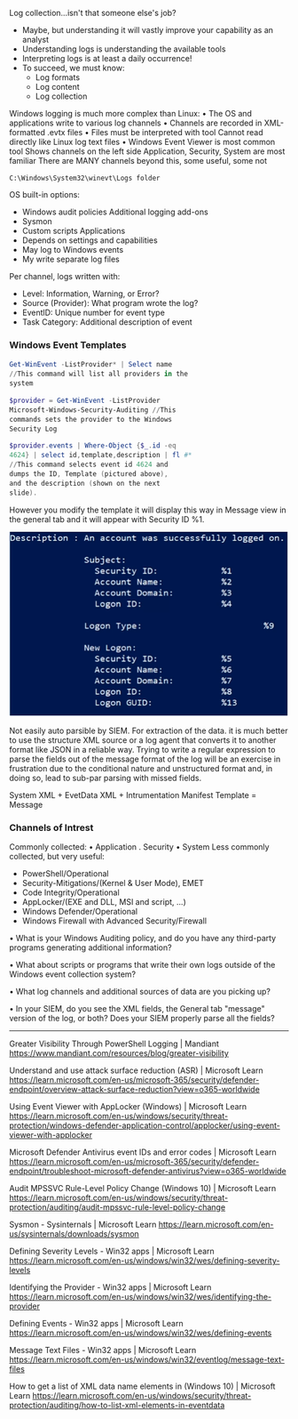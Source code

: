 Log collection...isn't that someone else's job?
- Maybe, but understanding it will vastly improve your capability as an analyst
- Understanding logs is understanding the available tools
- Interpreting logs is at least a daily occurrence!
- To succeed, we must know:
	- Log formats
	- Log content
	- Log collection


Windows logging is much more complex than Linux:
• The OS and applications write to various log channels
• Channels are recorded in XML-formatted .evtx files
• Files must be interpreted with tool
Cannot read directly like Linux log text files
• Windows Event Viewer is most common tool
Shows channels on the left side
Application, Security, System are most familiar
There are MANY channels beyond this, some useful, some not

	C:\Windows\System32\winevt\Logs folder

OS built-in options:
- Windows audit policies
Additional logging add-ons
- Sysmon
- Custom scripts
Applications
- Depends on settings and capabilities
- May log to Windows events
- My write separate log files

Per channel, logs written with:
- Level: Information, Warning, or Error?
- Source (Provider): What program wrote the log?
- EventlD: Unique number for event type
- Task Category: Additional description of event

### Windows Event Templates

```powershell
Get-WinEvent -ListProvider* | Select name
//This command will list all providers in the
system
```
 
```powershell
$provider = Get-WinEvent -ListProvider
Microsoft-Windows-Security-Auditing //This
commands sets the provider to the Windows
Security Log
```

```Powershell
$provider.events | Where-Object {$_.id -eq
4624} | select id,template,description | fl #*
//This command selects event id 4624 and
dumps the ID, Template (pictured above),
and the description (shown on the next
slide).
```

However you modify the template it will display this way in Message view in the general tab and it will appear with Security ID %1. 

![Pasted image 20230401231420.png](../../../Media/Pasted%20image%2020230401231420.png)

Not easily auto parsible by SIEM. For extraction of the data. it is much better to use the structure XML source or a log agent that converts it to another format like JSON in a reliable way. Trying to write a regular expression to parse the fields out of the message format of the log will be an exercise in frustration due to the conditional nature and unstructured format and, in doing so, lead to sub-par parsing with missed
fields.

System XML + EvetData XML + Intrumentation Manifest Template = Message

### Channels of Intrest

Commonly collected:
• Application
. Security
• System
Less commonly collected, but very useful:
- PowerShell/Operational
- Security-Mitigations/(Kernel & User Mode), EMET
- Code Integrity/Operational
- AppLocker/(EXE and DLL, MSI and script, ...)
- Windows Defender/Operational
- Windows Firewall with Advanced Security/Firewall

• What is your Windows Auditing policy, and
do you have any third-party programs
generating additional information?


• What about scripts or programs that write
their own logs outside of the Windows event
collection system?


• What log channels and additional sources
of data are you picking up?


• In your SIEM, do you see the XML fields, the
General tab "message" version of the log, or
both? Does your SIEM properly parse all the
fields?


---

Greater Visibility Through PowerShell Logging | Mandiant
https://www.mandiant.com/resources/blog/greater-visibility

Understand and use attack surface reduction (ASR) | Microsoft Learn
https://learn.microsoft.com/en-us/microsoft-365/security/defender-endpoint/overview-attack-surface-reduction?view=o365-worldwide

Using Event Viewer with AppLocker (Windows) | Microsoft Learn
https://learn.microsoft.com/en-us/windows/security/threat-protection/windows-defender-application-control/applocker/using-event-viewer-with-applocker

Microsoft Defender Antivirus event IDs and error codes | Microsoft Learn
https://learn.microsoft.com/en-us/microsoft-365/security/defender-endpoint/troubleshoot-microsoft-defender-antivirus?view=o365-worldwide

Audit MPSSVC Rule-Level Policy Change (Windows 10) | Microsoft Learn
https://learn.microsoft.com/en-us/windows/security/threat-protection/auditing/audit-mpssvc-rule-level-policy-change

Sysmon - Sysinternals | Microsoft Learn
https://learn.microsoft.com/en-us/sysinternals/downloads/sysmon

Defining Severity Levels - Win32 apps | Microsoft Learn
https://learn.microsoft.com/en-us/windows/win32/wes/defining-severity-levels

Identifying the Provider - Win32 apps | Microsoft Learn
https://learn.microsoft.com/en-us/windows/win32/wes/identifying-the-provider

Defining Events - Win32 apps | Microsoft Learn
https://learn.microsoft.com/en-us/windows/win32/wes/defining-events

Message Text Files - Win32 apps | Microsoft Learn
https://learn.microsoft.com/en-us/windows/win32/eventlog/message-text-files

How to get a list of XML data name elements in (Windows 10) | Microsoft Learn
https://learn.microsoft.com/en-us/windows/security/threat-protection/auditing/how-to-list-xml-elements-in-eventdata